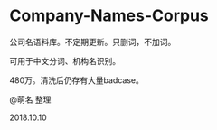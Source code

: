 # Company-Names-Corpus
公司名语料库。不定期更新。只删词，不加词。

可用于中文分词、机构名识别。

480万。清洗后仍存有大量badcase。

@萌名 整理

2018.10.10
